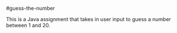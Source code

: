 #guess-the-number

This is a Java assignment that takes in user input to guess a number between 1 and 20.